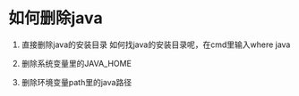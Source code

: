# 如何删除java

1. 直接删除java的安装目录
    如何找java的安装目录呢，在cmd里输入where java

2. 删除系统变量里的JAVA_HOME

3. 删除环境变量path里的java路径
